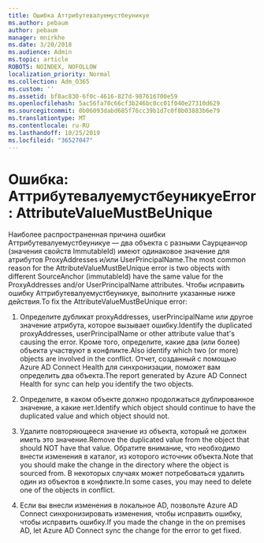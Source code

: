 ```yaml
---
title: Ошибка Аттрибутевалуемустбеуникуе
ms.author: pebaum
author: pebaum
manager: mnirkhe
ms.date: 3/20/2018
ms.audience: Admin
ms.topic: article
ROBOTS: NOINDEX, NOFOLLOW
localization_priority: Normal
ms.collection: Adm_O365
ms.custom: ''
ms.assetid: bf8ac830-6f0c-4616-827d-987616700e59
ms.openlocfilehash: 5ac56fa78c66cf3b246bc0cc01f040e27310d629
ms.sourcegitcommit: 0b06093dabd685f76cc39b1d7c0f8b03883b6e79
ms.translationtype: MT
ms.contentlocale: ru-RU
ms.lasthandoff: 10/25/2019
ms.locfileid: "36527047"
---
```

# <a name="error-attributevaluemustbeunique"></a><span data-ttu-id="c78e9-102">Ошибка: Аттрибутевалуемустбеуникуе</span><span class="sxs-lookup"><span data-stu-id="c78e9-102">Error: AttributeValueMustBeUnique</span></span>

<span data-ttu-id="c78e9-103">Наиболее распространенная причина ошибки Аттрибутевалуемустбеуникуе — два объекта с разными Саурцеанчор (значения свойств ImmutableId) имеют одинаковое значение для атрибутов ProxyAddresses и/или UserPrincipalName.</span><span class="sxs-lookup"><span data-stu-id="c78e9-103">The most common reason for the AttributeValueMustBeUnique error is two objects with different SourceAnchor (immutableId) have the same value for the ProxyAddresses and/or UserPrincipalName attributes.</span></span> <span data-ttu-id="c78e9-104">Чтобы исправить ошибку Аттрибутевалуемустбеуникуе, выполните указанные ниже действия.</span><span class="sxs-lookup"><span data-stu-id="c78e9-104">To fix the AttributeValueMustBeUnique error:</span></span>
  
1. <span data-ttu-id="c78e9-105">Определите дубликат proxyAddresses, userPrincipalName или другое значение атрибута, которое вызывает ошибку.</span><span class="sxs-lookup"><span data-stu-id="c78e9-105">Identify the duplicated proxyAddresses, userPrincipalName or other attribute value that's causing the error.</span></span> <span data-ttu-id="c78e9-106">Кроме того, определите, какие два (или более) объекта участвуют в конфликте.</span><span class="sxs-lookup"><span data-stu-id="c78e9-106">Also identify which two (or more) objects are involved in the conflict.</span></span> <span data-ttu-id="c78e9-107">Отчет, созданный с помощью Azure AD Connect Health для синхронизации, поможет вам определить два объекта.</span><span class="sxs-lookup"><span data-stu-id="c78e9-107">The report generated by Azure AD Connect Health for sync can help you identify the two objects.</span></span>
    
2. <span data-ttu-id="c78e9-108">Определите, в каком объекте должно продолжаться дублированное значение, а какие нет.</span><span class="sxs-lookup"><span data-stu-id="c78e9-108">Identify which object should continue to have the duplicated value and which object should not.</span></span>
    
3. <span data-ttu-id="c78e9-109">Удалите повторяющееся значение из объекта, который не должен иметь это значение.</span><span class="sxs-lookup"><span data-stu-id="c78e9-109">Remove the duplicated value from the object that should NOT have that value.</span></span> <span data-ttu-id="c78e9-110">Обратите внимание, что необходимо внести изменения в каталог, из которого источник объекта.</span><span class="sxs-lookup"><span data-stu-id="c78e9-110">Note that you should make the change in the directory where the object is sourced from.</span></span> <span data-ttu-id="c78e9-111">В некоторых случаях может потребоваться удалить один из объектов в конфликте.</span><span class="sxs-lookup"><span data-stu-id="c78e9-111">In some cases, you may need to delete one of the objects in conflict.</span></span>
    
4. <span data-ttu-id="c78e9-112">Если вы внесли изменения в локальное AD, позвольте Azure AD Connect синхронизировать изменения, чтобы исправить ошибку, чтобы исправить ошибку.</span><span class="sxs-lookup"><span data-stu-id="c78e9-112">If you made the change in the on premises AD, let Azure AD Connect sync the change for the error to get fixed.</span></span>
    

